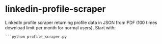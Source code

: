 # linkedin-profile-scraper
LinkedIn profile scraper returning profile data in JSON from PDF (100 times download limit per month for normal users).
Start with:
```pip install -r requirements.txt
```python profile_scraper.py


